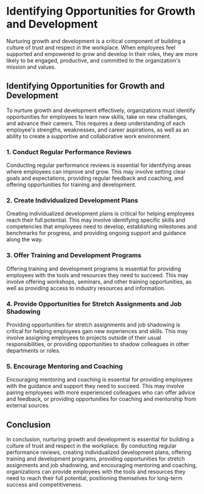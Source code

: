 Identifying Opportunities for Growth and Development
=================================================================================================

Nurturing growth and development is a critical component of building a culture of trust and respect in the workplace. When employees feel supported and empowered to grow and develop in their roles, they are more likely to be engaged, productive, and committed to the organization's mission and values.

Identifying Opportunities for Growth and Development
----------------------------------------------------

To nurture growth and development effectively, organizations must identify opportunities for employees to learn new skills, take on new challenges, and advance their careers. This requires a deep understanding of each employee's strengths, weaknesses, and career aspirations, as well as an ability to create a supportive and collaborative work environment.

### 1. Conduct Regular Performance Reviews

Conducting regular performance reviews is essential for identifying areas where employees can improve and grow. This may involve setting clear goals and expectations, providing regular feedback and coaching, and offering opportunities for training and development.

### 2. Create Individualized Development Plans

Creating individualized development plans is critical for helping employees reach their full potential. This may involve identifying specific skills and competencies that employees need to develop, establishing milestones and benchmarks for progress, and providing ongoing support and guidance along the way.

### 3. Offer Training and Development Programs

Offering training and development programs is essential for providing employees with the tools and resources they need to succeed. This may involve offering workshops, seminars, and other training opportunities, as well as providing access to industry resources and information.

### 4. Provide Opportunities for Stretch Assignments and Job Shadowing

Providing opportunities for stretch assignments and job shadowing is critical for helping employees gain new experiences and skills. This may involve assigning employees to projects outside of their usual responsibilities, or providing opportunities to shadow colleagues in other departments or roles.

### 5. Encourage Mentoring and Coaching

Encouraging mentoring and coaching is essential for providing employees with the guidance and support they need to succeed. This may involve pairing employees with more experienced colleagues who can offer advice and feedback, or providing opportunities for coaching and mentorship from external sources.

Conclusion
----------

In conclusion, nurturing growth and development is essential for building a culture of trust and respect in the workplace. By conducting regular performance reviews, creating individualized development plans, offering training and development programs, providing opportunities for stretch assignments and job shadowing, and encouraging mentoring and coaching, organizations can provide employees with the tools and resources they need to reach their full potential, positioning themselves for long-term success and competitiveness.


